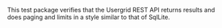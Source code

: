 
This test package verifies that the Usergrid REST API returns results and does paging and limits 
in a style similar to that of SqlLite.